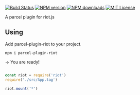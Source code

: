 [![Build Status][travis-image]][travis-url]
[![NPM version][npm-version-image]][npm-url]
[![NPM downloads][npm-downloads-image]][npm-url]
[![MIT License][license-image]][license-url]

A parcel plugin for riot.js

## Using
Add parcel-plugin-riot to your project.
```
npm i parcel-plugin-riot
```

-> You are ready!

```javascript

const riot = require('riot')
require('./src/App.tag')

riot.mount('*')
```


[travis-image]:  https://img.shields.io/travis/riot/parcel-plugin-riot.svg?style=flat-square
[travis-url]:    https://travis-ci.org/riot/parcel-plugin-riot

[license-image]: https://img.shields.io/badge/license-MIT-000000.svg?style=flat-square
[license-url]:   LICENSE

[npm-version-image]:   https://img.shields.io/npm/v/riot-parcel-plugin-riot.svg?style=flat-square
[npm-downloads-image]: https://img.shields.io/npm/dm/riot-parcel-plugin-riot.svg?style=flat-square
[npm-url]:             https://npmjs.org/package/riot-parcel-plugin-riot

